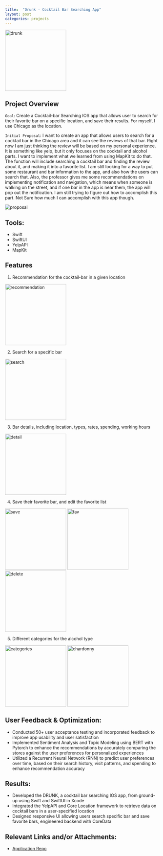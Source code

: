 ```yaml
---
title:  "Drunk - Cocktail Bar Searching App"
layout: post
categories: projects
---
```


<img src="/img/drunk.PNG" alt="drunk" width="200" height="auto">
  <!-- Replace with an actual image from the project if available -->



## Project Overview

`Goal`: Create a Cocktail-bar Searching IOS app that allows user to search for their favorite bar on a specific location, and save their results. For myself, I use Chicago as the location.

`Initial Proposal`: I want to create an app that allows users to search for a cocktail bar in the Chicago area and it can see the reviews of that bar. Right now I am just thinking the review will be based on my personal experience. It is something like yelp, but it only focuses on the cocktail and alcohol parts. I want to implement what we learned from using MapKit to do that. The function will include searching a cocktail bar and finding the review about it, and making it into a favorite list. I am still looking for a way to put some restaurant and bar information to the app, and also how the users can search that. Also, the professor gives me some recommendations on implementing notification and navigation, which means when someone is walking on the street, and if one bar in the app is near them, the app will pop out the notification. I am still trying to figure out how to accomplish this part. Not Sure how much I can accomplish with this app though.

![proposal](/img/proposal.png)


## Tools:

- Swift
- SwiftUI
- YelpAPI
- MapKit

## Features
1. Recommendation for the cocktail-bar in a given location

<img src="/img/recommend.PNG" alt="recommendation" width="200" height="auto">

2. Search for a specific bar 

<img src="/img/search.PNG" alt="search" width="200" height="auto">

3. Bar details, including location, types, rates, spending, working hours

<img src="/img/detail.PNG" alt="detail" width="200" height="auto">

4. Save their favorite bar, and edit the favorite list
<img src="/img/save.PNG" alt="save" width="200" height="auto">
<img src="/img/fav.PNG" alt="fav" width="200" height="auto">
<img src="/img/delete.PNG" alt="delete" width="200" height="auto">

5. Different categories for the alcohol type 
<img src="/img/categories.PNG" alt="categories" width="200" height="auto">
<img src="/img/chardonny.PNG" alt="chardonny" width="200" height="auto">


## User Feedback & Optimization:

- Conducted 50+ user acceptance testing and incorporated feedback to improve app usability and user satisfaction
- Implemented Sentiment Analysis and Topic Modeling using BERT with Pytorch to enhance the recommendations by accurately comparing the stores against the user preferences for personalized experiences
- Utilized a Recurrent Neural Network (RNN) to predict user preferences over time, based on their search history, visit patterns, and spending to enhance recommendation accuracy


## Results:
- Developed the DRUNK, a cocktail bar searching IOS app, from ground-up using Swift and SwiftUI in Xcode
- Integrated the YelpAPI and Core Location framework to retrieve data on cocktail bars in a user-specified location
- Designed responsive UI allowing users search specific bar and save favorite bars, engineered backend with CoreData


## Relevant Links and/or Attachments:

- [Application Repo](https://github.com/uchicago-dsi/2023-reveal-news-osha-injury-app)
